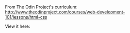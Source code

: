 From The Odin Project's curriculum: http://www.theodinproject.com/courses/web-development-101/lessons/html-css

View it here: 